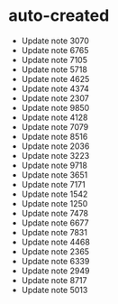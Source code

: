 # auto-created
- Update note 3070
- Update note 6765
- Update note 7105
- Update note 5718
- Update note 4625
- Update note 4374
- Update note 2307
- Update note 9850
- Update note 4128
- Update note 7079
- Update note 8516
- Update note 2036
- Update note 3223
- Update note 9718
- Update note 3651
- Update note 7171
- Update note 1542
- Update note 1250
- Update note 7478
- Update note 6677
- Update note 7831
- Update note 4468
- Update note 2365
- Update note 6339
- Update note 2949
- Update note 8717
- Update note 5013
